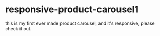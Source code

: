 # responsive-product-carousel1

this is my first ever made product carousel, and it's responsive, please check it out.
